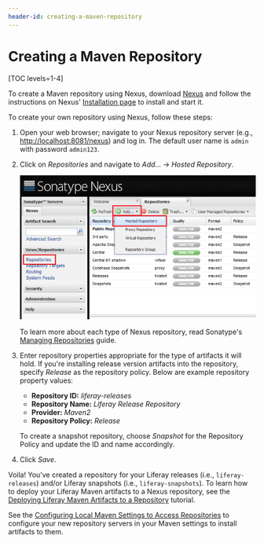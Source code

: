 ```yaml
---
header-id: creating-a-maven-repository
---
```


# Creating a Maven Repository

[TOC levels=1-4]

To create a Maven repository using Nexus, download
[Nexus](https://help.sonatype.com/display/NXRM2/Download) and follow the
instructions on Nexus'
[Installation page](https://help.sonatype.com/display/NXRM2/Installing+and+Running)
to install and start it. 

To create your own repository using Nexus, follow these steps: 

1.  Open your web browser; navigate to your Nexus repository server (e.g.,
    [http://localhost:8081/nexus](http://localhost:8081/nexus)) and log in. The
    default user name is `admin` with password `admin123`. 

2.  Click on *Repositories* and navigate to *Add...* &rarr; *Hosted Repository*. 

    ![Figure 1: Adding a repository to hold your Liferay artifacts is easy with Nexus.](../../../images/maven-nexus-create-repo.png)

    To learn more about each type of Nexus repository, read Sonatype's
    [Managing Repositories](http://books.sonatype.com/nexus-book/reference/confignx-sect-manage-repo.html)
    guide.

3.  Enter repository properties appropriate for the type of artifacts it will
    hold. If you're installing release version artifacts into the repository,
    specify *Release* as the repository policy. Below are example repository
    property values: 

    - **Repository ID:** *liferay-releases*
    - **Repository Name:** *Liferay Release Repository*
    - **Provider:** *Maven2*
    - **Repository Policy:** *Release*

    To create a snapshot repository, choose *Snapshot* for the Repository Policy
    and update the ID and name accordingly.

4.  Click *Save*.

Voila! You've created a repository for your Liferay releases (i.e.,
`liferay-releases`) and/or Liferay snapshots (i.e., `liferay-snapshots`). To
learn how to deploy your Liferay Maven artifacts to a Nexus repository, see the
[Deploying Liferay Maven Artifacts to a Repository](/developer/reference/-/knowledge_base/7-2/deploying-liferay-maven-artifacts-to-a-repository)
tutorial.

See the
[Configuring Local Maven Settings to Access Repositories](/developer/reference/-/knowledge_base/7-2/configuring-local-maven-settings-to-access-repositories)
to configure your new repository servers in your Maven settings to install
artifacts to them. 
